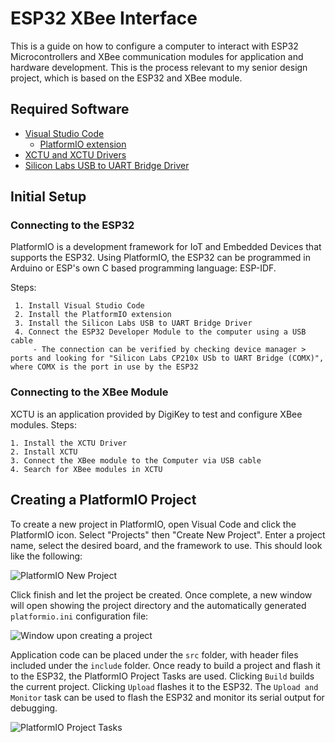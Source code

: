 # ESP32 XBee Interface
This is a guide on how to configure a computer to interact with ESP32 Microcontrollers and XBee communication modules for application and hardware development. This is the process relevant to my senior design project, which is based on the ESP32 and XBee module. 

## Required Software
- [Visual Studio Code](https://code.visualstudio.com/#alt-downloads)
	- [PlatformIO extension](https://platformio.org/platformio-ide)
- [XCTU and XCTU Drivers](https://hub.digi.com/support/products/xctu/)
- [Silicon Labs USB to UART Bridge Driver](https://www.silabs.com/developers/usb-to-uart-bridge-vcp-drivers?tab=downloads)
## Initial Setup
### Connecting to the ESP32

PlatformIO is a development framework for IoT and Embedded Devices that supports the ESP32. Using PlatformIO, the ESP32 can be programmed in Arduino or ESP's own C based programming language: ESP-IDF.   
  
Steps:

	 1. Install Visual Studio Code
	 2. Install the PlatformIO extension
	 3. Install the Silicon Labs USB to UART Bridge Driver
	 4. Connect the ESP32 Developer Module to the computer using a USB cable
	     - The connection can be verified by checking device manager > ports and looking for "Silicon Labs CP210x USb to UART Bridge (COMX)", where COMX is the port in use by the ESP32

### Connecting to the XBee Module

XCTU is an application provided by DigiKey to test and configure XBee modules. 
Steps:

    1. Install the XCTU Driver
    2. Install XCTU
    3. Connect the XBee module to the Computer via USB cable
    4. Search for XBee modules in XCTU

## Creating a PlatformIO Project
To create a new project in PlatformIO, open Visual Code and click the PlatformIO icon. Select "Projects" then "Create New Project". Enter a project name, select the desired board, and the framework to use. This should look like the following: 

![PlatformIO New Project](https://i.imgur.com/1o5Qpb7.png)  

Click finish and let the project be created. Once complete, a new window will open showing the project directory and the automatically generated ``platformio.ini`` configuration file:

![Window upon creating a project](https://i.imgur.com/vD5L4YW.png)

Application code can be placed under the ``src`` folder, with header files included under the ``include`` folder. Once ready to build a project and flash it to the ESP32, the PlatformIO Project Tasks are used. Clicking ``Build`` builds the current project. Clicking ``Upload`` flashes it to the ESP32. The ``Upload and Monitor`` task can be used to flash the ESP32 and monitor its serial output for debugging. 

![PlatformIO Project Tasks](https://i.imgur.com/CzmbkMF.png)

